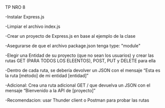 TP NRO 8

-Instalar Express.js

-Limpiar el archivo index.js

-Crear un proyecto de Express.js en base al ejemplo de la clase

-Asegurarse de que el archivo package.json tenga type: "module"

-Elegir una Entidad de su proyecto (que no sean los usuarios) y crear las rutas GET (PARA TODOS LOS ELEENTOS), POST, PUT y DELETE para ella 

-Dentro de cada ruta, se debería devolver un JSON con el mensaje “Esta es la ruta [método] de mi entidad [entidad]”

-Adicional: Crea una ruta adicional GET / que devuelva un JSON con el mensaje “Bienvenido a la API de [proyecto]”

-Recomendacion:  usar Thunder client o Postman para probar las rutas
